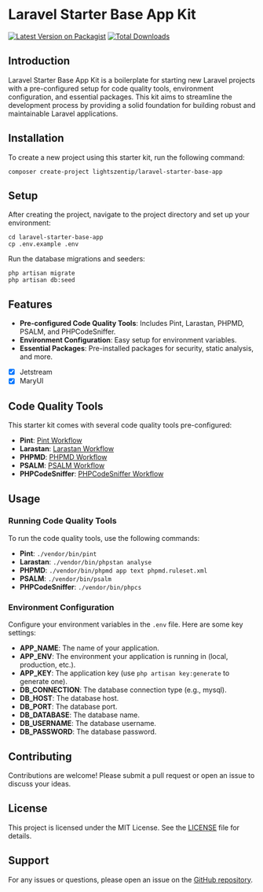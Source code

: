 # Laravel Starter Base App Kit

[![Latest Version on Packagist](https://img.shields.io/packagist/v/lightszentip/laravel-starter-base-app.svg?style=flat-square)](https://packagist.org/packages/lightszentip/laravel-starter-base-app)
[![Total Downloads](https://img.shields.io/packagist/dt/lightszentip/laravel-starter-base-app.svg?style=flat-square)](https://packagist.org/packages/lightszentip/laravel-starter-base-app)

## Introduction

Laravel Starter Base App Kit is a boilerplate for starting new Laravel projects with a pre-configured setup for code quality tools, environment configuration, and essential packages. This kit aims to streamline the development process by providing a solid foundation for building robust and maintainable Laravel applications.

## Installation

To create a new project using this starter kit, run the following command:

```shell
composer create-project lightszentip/laravel-starter-base-app
```


## Setup

After creating the project, navigate to the project directory and set up your environment:

```shell
cd laravel-starter-base-app
cp .env.example .env
```

Run the database migrations and seeders:

```shell
php artisan migrate
php artisan db:seed
```

## Features

- **Pre-configured Code Quality Tools**: Includes Pint, Larastan, PHPMD, PSALM, and PHPCodeSniffer.
- **Environment Configuration**: Easy setup for environment variables.
- **Essential Packages**: Pre-installed packages for security, static analysis, and more.
- [x] Jetstream
- [x] MaryUI

## Code Quality Tools

This starter kit comes with several code quality tools pre-configured:

- **Pint**: [Pint Workflow](./.github/workflows/pint.yml)
- **Larastan**: [Larastan Workflow](./.github/workflows/larastan.yml)
- **PHPMD**: [PHPMD Workflow](./.github/workflows/phpmd.yml)
- **PSALM**: [PSALM Workflow](./.github/workflows/psalm.yml)
- **PHPCodeSniffer**: [PHPCodeSniffer Workflow](./.github/workflows/phpcodesniffer.yml)

## Usage

### Running Code Quality Tools

To run the code quality tools, use the following commands:

- **Pint**: `./vendor/bin/pint`
- **Larastan**: `./vendor/bin/phpstan analyse`
- **PHPMD**: `./vendor/bin/phpmd app text phpmd.ruleset.xml`
- **PSALM**: `./vendor/bin/psalm`
- **PHPCodeSniffer**: `./vendor/bin/phpcs`

### Environment Configuration

Configure your environment variables in the `.env` file. Here are some key settings:

- **APP\_NAME**: The name of your application.
- **APP\_ENV**: The environment your application is running in (local, production, etc.).
- **APP\_KEY**: The application key (use `php artisan key:generate` to generate one).
- **DB\_CONNECTION**: The database connection type (e.g., mysql).
- **DB\_HOST**: The database host.
- **DB\_PORT**: The database port.
- **DB\_DATABASE**: The database name.
- **DB\_USERNAME**: The database username.
- **DB\_PASSWORD**: The database password.

## Contributing

Contributions are welcome! Please submit a pull request or open an issue to discuss your ideas.

## License

This project is licensed under the MIT License. See the [LICENSE](./LICENSE) file for details.

## Support

For any issues or questions, please open an issue on the [GitHub repository](https://github.com/lightszentip/laravel-starter-base-app/issues).
